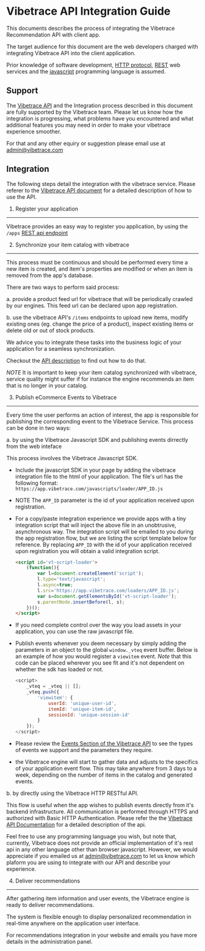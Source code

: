 Vibetrace API Integration Guide
===============================


This documents describes the process of integrating the Vibetrace Recommendation API with client app.

The target audience for this document are the web developers charged with integrating Vibetrace API into the client application.

Prior knowledge of software development, [HTTP protocol](http://en.wikipedia.org/wiki/Representational_state_transfer), [REST](http://ro.wikipedia.org/wiki/HTTP) web services and the [javascript](http://en.wikipedia.org/wiki/JavaScript) programming language is assumed.


Support
-------

The [Vibetrace API](https://github.com/vibetrace/api/blob/master/README.markdown) and the Integration process described in this document are fully supported by the Vibetrace team. Please let us know how the integration is progressing, what problems have you encountered and what additional features you may need in order to make your vibetrace experience smoother.

For that and any other equiry or suggestion please email use at [admin@vibetrace.com](mailto:admin@vibetrace.com)


Integration
-----------

The following steps detail the integration with the vibetrace service. Please referer to the [Vibetrace API document](https://github.com/vibetrace/api/blob/master/README.markdown) for a detailed description of how to use the API.


1. Register your application
----------------------------

Vibetrace provides an easy way to register you application, by using the `/apps` [REST api endpoint](https://github.com/vibetrace/api#apps)


2. Synchronize your item catalog with vibetrace
-----------------------------------------------

This process must be continuous and should be performed every time a new item is created, and item's properties are modified or when an item is removed from the app's database.

There are two ways to perform said process:

a. provide a product feed url for vibetrace that will be periodically crawled by our engines. This feed url can be declared upon app registration.

b. use the vibetrace API's `/items` endpoints to upload new items, modify existing ones (eg. change the price of a product), inspect existing items or delete old or out of stock products.

We advice you to integrate these tasks into the business logic of your application for a seamless synchronization.

Checkout the [API description](https://github.com/vibetrace/api/blob/master/README.markdown) to find out how to do that.

_NOTE_ It is important to keep your item catalog synchronized with vibetrace, service quality might suffer if for instance the engine recommends an item that is no longer in your catalog.


3. Publish eCommerce Events to Vibetrace
----------------------------------------

Every time the user performs an action of interest, the app is responsible for publishing the corresponding event to the Vibetrace Service. This process can be done in two ways:


a. by using the Vibetrace Javascript SDK and publishing events dirrectly from the web inteface

This process involves the Vibetrace Javascript SDK.

- Include the javascript SDK in your page by adding the vibetrace integration file to the html of your application. The file's url has the following format:
    `https://app.vibetrace.com/javascripts/loader/APP_ID.js`

- NOTE The `APP_ID` parameter is the id of your application received upon registration.

- For a copy/paste integration experience we provide apps with a tiny integration script that will inject the above file in an unobtrusive, asynchronous way. The integration script will be emailed to you during the app registration flow, but we are listing the script template below for reference. By replacing `APP_ID` with the id of your application received upon registration you will obtain a valid integration script.

    ````html
    <script id='vt-script-loader'>
        (function(){
            var l=document.createElement('script');
            l.type='text/javascript';
            l.async=true;
            l.src='https://app.vibetrace.com/loaders/APP_ID.js';
            var s=document.getElementsById('vt-script-loader');
            s.parentNode.insertBefore(l, s);
        })();
    </script>
    ````

- If you need complete control over the way you load assets in your application, you can use the raw javascript file.

- Publish events whenever you deem necessary by simply adding the parameters in an object to the global `window._vteq` event buffer. Below is an example of how you would register a `viewitem` event. _Note_ that this code can be placed wherever you see fit and it's not dependent on whether the sdk has loaded or not.

    ````javascript
    <script>
        _vteq = _vteq || [];
        _vteq.push({
            'viewitem': {
                userId: 'unique-user-id',
                itemId: 'unique-item-id',
                sessionId: 'unique-session-id'
            }
        });
    </script>
    ````

- Please review the [Events Section of the Vibetrace API](https://github.com/vibetrace/api#events) to see the types of events we support and the parameters they require.

- the Vibetrace engine will start to gather data and adjusts to the specifics of your application event flow. This may take anywhere from 3 days to a week, depending on the number of items in the catalog and generated events.


b. by directly using the Vibetrace HTTP RESTful API.

This flow is useful when the app wishes to publish events directly from it's backend infrastructure. All communication is performed through HTTPS and authorized with Basic HTTP Authentication. Please refer the the [Vibetrace API Documentation](https://github.com/vibetrace/api) for a detailed description of the api.

Feel free to use any programming language you wish, but note that, currently, Vibetrace does not provide an official implementation of it's rest api in any other language other than browser javascript. However, we would appreciate if you emailed us at [admin@vibetrace.com](mailto:admin@vibetrace.com) to let us know which plaform you are using to integrate with our API and describe your experience.


4. Deliver recommendations
--------------------------

After gathering item information and user events, the Vibetrace engine is ready to deliver recommendations.

The system is flexible enough to display personalized recommendation in real-time anywhere on the application user interface.

For recommendations integration in your website and emails you have more details in the administration panel.
